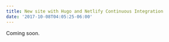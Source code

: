 ```yaml
---
title: New site with Hugo and Netlify Continuous Integration
date: '2017-10-08T04:05:25-06:00'
---
```

Coming soon.

